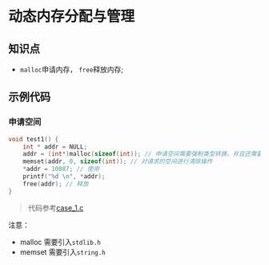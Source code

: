 动态内存分配与管理
===

## 知识点
* `malloc`申请内存， `free`释放内存;

## 示例代码
### 申请空间
```c
void test1() {
    int * addr = NULL;
    addr = (int*)malloc(sizeof(int)); // 申请空间需要强制类型转换，并且还需要指定请求的大小
    memset(addr, 0, sizeof(int)); // 对请求的空间进行清除操作
    *addr = 10087; // 使用
    printf("%d \n", *addr);
    free(addr); // 释放
}
```
> 代码参考[case_1.c](case_1.c)

注意：
* malloc 需要引入`stdlib.h`
* memset 需要引入`string.h`
